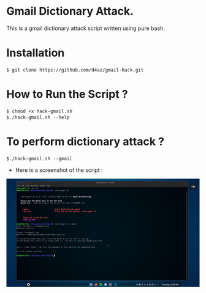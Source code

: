 # Gmail Dictionary Attack.

This is a gmail dictionary attack script
written using pure bash. 


# Installation

    $ git clone https://github.com/d4az/gmail-hack.git


# How to Run the Script ? 

    $ chmod +x hack-gmail.sh     
    $./hack-gmail.sh --help
         

# To perform dictionary attack ?

    $./hack-gmail.sh --gmail
        

- Here is a screenshot of the script :

![ss](https://github.com/d4az/gmail-hack/blob/main/demo.png)

